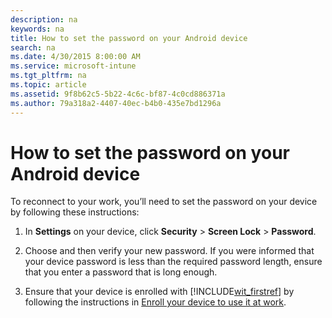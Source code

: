 ```yaml
---
description: na
keywords: na
title: How to set the password on your Android device
search: na
ms.date: 4/30/2015 8:00:00 AM
ms.service: microsoft-intune
ms.tgt_pltfrm: na
ms.topic: article
ms.assetid: 9f8b62c5-5b22-4c6c-bf87-4c0cd886371a
ms.author: 79a318a2-4407-40ec-b4b0-435e7bd1296a
---
```

# How to set the password on your Android device
To reconnect to your work, you’ll need to set the password on your device by following these instructions:

1.  In **Settings** on your device, click **Security** &gt; **Screen Lock** &gt; **Password**.

2.  Choose and then verify your new password. If you were informed that your device password is less than the required password length, ensure that you enter a password that is long enough.

3.  Ensure that your device is enrolled with [!INCLUDE[wit_firstref](../Token/wit_firstref_md.md)] by following the instructions in [Enroll your device to use it at work](http://go.microsoft.com/fwlink/?LinkId=519071).

